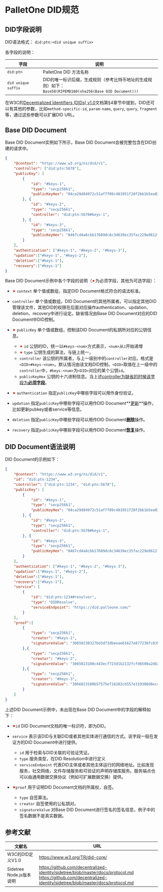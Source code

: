 # PalletOne DID规范

## DID字段说明

DID语法格式： `did:ptn:<did unique suffix>`

各字段的说明：

| 字段                | 说明                                                         |
| ------------------- | ------------------------------------------------------------ |
| `did:ptn`           | PalletOne DID 方法名称                                       |
| `did unique suffix` | DID的唯一标识后缀，生成规则（参考比特币地址的生成规则）如下：<br />`Base58(RIPEMD160(sha256(Base DID Document)))` |

在W3C的[Decentralized Identifiers (DIDs) v1.0](https://www.w3.org/TR/did-core/)文档第§4章节中提到，DID还可以有其他的参数，比如`method-specific-id`, `param-name`, `query`,  `query`,  `fragment`等，通过这些参数可以扩展DID URL。



## Base DID Document

Base DID Document实例如下所示，Base DID Document会被完整包含在DID创建的请求中。

```json
{
    "@context": "https://www.w3.org/ns/did/v1",
    "controller": ["did:ptn:5678"],
    "publicKey": [
        {
            "id": "#keys-1",
            "type": "secp256k1",
            "publicKeyHex": "04ca29d84972c51af7f09c481951f28f2bb1b5ea03f4997b68977c7be013d7f35c079bec522d0bef84a116498dee4f100d8ceb29cd196bd416b444e17569bf19356b5c62d4d555e73e3341f8cc36edcfe2ebf240fa6a292af39dff68a769ee42c9",
  		}, {
            "id": "#keys-2",
            "type": "secp256k1",
            "controller": "did:ptn:5678#keys-1",
  		}, {
        	"id": "#keys-3",
          	"type": "secp256k1",
          	"publicKeyHex": "0467cd4a6cbb17609dc6c34639ec35fac229e8612f8b8046ba2f64e2642fe88f801894b5636de3dbcd94dfc1bac95143b1104714306ad329a1e069fe12f055497a5ebb10dc9d9a9dfb1092055e4b29da06110cad1da121086944ba73cc6484dc1e"
        }
    ],
    "authentication": ["#keys-1", "#keys-2", "#keys-3"],
    "updation":["#keys-1", "#keys-2"],
    "deletion":["#keys-1"],
    "recovery":["#keys-1"]
}
```

Base DID Document示例中各个字段的说明（<img src="https://github.com/palletone/palletone-DID/blob/master/src/images/star.png?raw=true" alt="img" style="zoom: 67%;" />为必须字段，其他为可选字段）：

- <img src="https://github.com/palletone/palletone-DID/blob/master/src/images/star.png?raw=true" alt="img" style="zoom: 67%;" /> `context`   单个值或数组，指定DID Document格式符合的语法标准。

- `controller`  单个值或数组，DID Document的其他所属者。可以指定其他DID管理该文件，其他DID的权限在后面对应操作authentication、updation、deletion、recovery中进行设定。缺省情况由Base DID Document对应的DID Document中DID控制。

- <img src="https://github.com/palletone/palletone-DID/blob/master/src/images/star.png?raw=true" alt="img" style="zoom: 67%;" /> `publicKey`  单个值或数组，控制该DID Document的私钥所对应的公钥信息。
  - <img src="https://github.com/palletone/palletone-DID/blob/master/src/images/star.png?raw=true" alt="img" style="zoom: 67%;" /> `id`  公钥的ID，统一以`#keys-<num>`方式表示，`<num>`从`1`开始递增
  - <img src="https://github.com/palletone/palletone-DID/blob/master/src/images/star.png?raw=true" alt="img" style="zoom: 67%;" /> `type`  公钥生成的算法，与链上统一，
  - `controller`  该公钥的所属者，与上一级别中的`controller`对应。格式是`<DID>#keys-<num>`。默认情况由该文档DID控制。`<DID>`取值在上一级中的`controller`中，`#keys-<num>`为`<DID>`对应的某个公钥`id`。
  - `publicKeyHex`  公钥的十六进制信息。当上述<u>controller为缺省的时候该字段为**必须字段**</u>。
- <img src="https://github.com/palletone/palletone-DID/blob/master/src/images/star.png?raw=true" alt="img" style="zoom: 67%;" /> `authentication`  指定`publicKey`中哪些字段可以用作身份验证。
- `updation`  指定`publicKey`中哪些字段可以用作DID Document**<u>更新</u>**操作，比如更新pubkey或者service等信息。
- `deletion`  指定`publicKey`中哪些字段可以用作DID Document<u>**删除**</u>操作。
- `recovery`  指定`publicKey`中哪些字段可以用作DID Document<u>**恢复**</u>操作。



## DID Document语法说明

DID Document的示例如下：

```json
{
    "@context": "https://www.w3.org/ns/did/v1",
    "id": "did:ptn:1234",
	"controller": ["did:ptn:1234", "did:ptn:5678"],
    "publicKey": [
        {
            "id": "#keys-1",
            "type": "secp256k1",
            "publicKeyHex": "04ca29d84972c51af7f09c481951f28f2bb1b5ea03f4997b68977c7be013d7f35c079bec522d0bef84a116498dee4f100d8ceb29cd196bd416b444e17569bf19356b5c62d4d555e73e3341f8cc36edcfe2ebf240fa6a292af39dff68a769ee42c9",
  		}, {
            "id": "#keys-2",
            "type": "secp256k1",
            "controller": "did:ptn:5678#keys-1",
  		}, {
        	"id": "#keys-3",
          	"type": "secp256k1",
          	"publicKeyHex": "0467cd4a6cbb17609dc6c34639ec35fac229e8612f8b8046ba2f64e2642fe88f801894b5636de3dbcd94dfc1bac95143b1104714306ad329a1e069fe12f055497a5ebb10dc9d9a9dfb1092055e4b29da06110cad1da121086944ba73cc6484dc1e"
        }
    ],
    "authentication": ["#keys-1", "#keys-2", "#keys-3"],
    "updation":["#keys-1", "#keys-2"],
    "deletion":["#keys-1"],
    "recovery":["#keys-1"],
    "service": [
        {
    		"id": "did:ptn:1234#resolver",
			"type": "DIDResolve",
    		"serviceEndpoint": "https://did.palleone.com/"
  		}
    ],
    "proof":[
        {
           	"type": "secp256k1",
    		"creator": "#keys-1",
    		"signatureValue": "30650230327bd3d73dbeeae61627e877238fc039934dcf559c03935a739a61ac59a6966f7215b21d0d4d2d34dd2c16a92a8e5810023100b14417f7ef0e3c9404c9fc0b1bf077f225c368d6e119bba754985f5c601204024d2a84001f5c9675d86a8f456a378cdc" 
        },{
           	"type": "secp256k1",
    		"creator": "#keys-2",
    		"signatureValue": "3065023100c443ecf723d1b2132fcfd6500a2db31e5fe1b89cd70a1c0593689f803d11331a5b480f5b3ae98c74ed31e4b6d9f80952023026963f070d2fcbc0ff2786824790d0c946ad1dc7ae25ec074b49b4c9025a0858006d8fd6c3b0e5ee3c3627b007bd52b5" 
        },{
           	"type": "secp256k1",
    		"creator": "#keys-3",
    		"signatureValue": "3066023100b57575ef16202cb557e319308d6ec4856857c9867351238811cc0c2e0e4a017acce408c32ee81364ee15ad04c4385c0b023100fab36a23731d41e8c16daf52af2e729c28a5ee185e5f7ffc0fb8f3930e79e77f350f4ad8a71f15823e31fedbc49a7eca" 
        }
    ]
}
```

上述DID Document示例中，未出现在Base DID Document中的字段的解释如下：

- <img src="https://github.com/palletone/palletone-DID/blob/master/src/images/star.png?raw=true" alt="img" style="zoom: 67%;" />`id`  DID Document文档的唯一标识符，即为DID。

- `service`   表示该DID与关联DID或者其他实体进行通信的方式。该字段一般在发证方的DID Document中进行提供。

  - `id`  用于检索与DID关联的可验证凭证。
  - `type`   服务类型，在DID Resolution中进行定义
  - `serviceEndpoint`  代表DID主体或者其他主体运行的网络地址。比如发现服务，社交网络，文件存储服务和可验证的声明存储库服务。服务端点也可以由通用数据交换协议（例如可扩展数据交换）提供。

- <img src="https://github.com/palletone/palletone-DID/blob/master/src/images/star.png?raw=true" alt="img" style="zoom: 67%;" />`proof`  用于证明DID Document文档的所属权，自签。

  - `type`  自签算法。
  - `creator`  自签使用的公私钥对。
  - `signatureValue`  对Base DID Document进行签名的签名信息，例子中的签名数据不是真实数据。

  

## 参考文献

| 文献名                   | URL                                                          |
| ------------------------ | ------------------------------------------------------------ |
| W3C的DID定义V1.0         | https://www.w3.org/TR/did-core/                              |
| Sidetree Node.js版本说明 | https://github.com/decentralized-identity/sidetree/blob/master/docs/protocol.md<br />https://github.com/decentralized-identity/sidetree/blob/master/docs/protocol.md |

